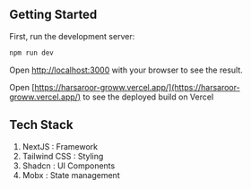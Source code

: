 ## Getting Started

First, run the development server:

```bash
npm run dev
```

Open [http://localhost:3000](http://localhost:3000) with your browser to see the result.

Open [https://harsaroor-groww.vercel.app/](https://harsaroor-groww.vercel.app/) to see the deployed build on Vercel

## Tech Stack

1. NextJS : Framework
2. Tailwind CSS : Styling
3. Shadcn : UI Components
4. Mobx : State management
